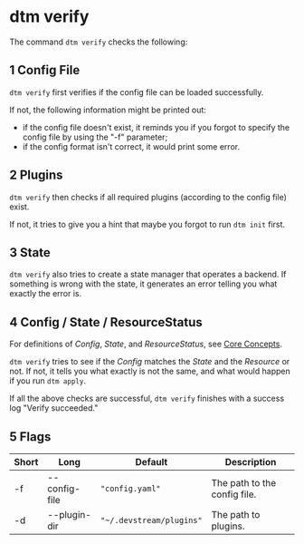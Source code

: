 # dtm verify

The command `dtm verify` checks the following:

## 1 Config File

`dtm verify` first verifies if the config file can be loaded successfully.

If not, the following information might be printed out:

- if the config file doesn't exist, it reminds you if you forgot to specify the config file by using the "-f" parameter;
- if the config format isn't correct, it would print some error.

## 2 Plugins

`dtm verify` then checks if all required plugins (according to the config file) exist.

If not, it tries to give you a hint that maybe you forgot to run `dtm init` first.

## 3 State

`dtm verify` also tries to create a state manager that operates a backend. If something is wrong with the state, it generates an error telling you what exactly the error is.

## 4 Config / State / ResourceStatus

For definitions of _Config_, _State_, and _ResourceStatus_, see [Core Concepts](../core-concepts/core-concepts.md).

`dtm verify` tries to see if the _Config_ matches the _State_ and the _Resource_ or not. If not, it tells you what exactly is not the same, and what would happen if you run `dtm apply`.

If all the above checks are successful, `dtm verify` finishes with a success log "Verify succeeded."

## 5 Flags

| Short | Long          | Default                  | Description                  |
|-------|---------------|--------------------------|------------------------------|
| -f    | --config-file | `"config.yaml"`          | The path to the config file. |
| -d    | --plugin-dir  | `"~/.devstream/plugins"` | The path to plugins.         |
